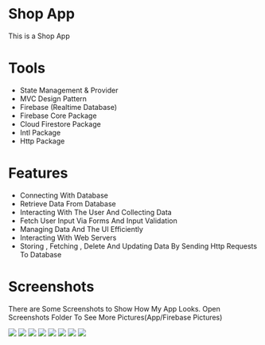 # Shop App

This is a Shop App 

# Tools
- State Management & Provider
- MVC Design Pattern
- Firebase (Realtime Database)
- Firebase Core Package
- Cloud Firestore Package
- Intl Package
- Http Package

# Features
- Connecting With Database
- Retrieve Data From Database 
- Interacting With The User And Collecting Data
- Fetch User Input Via Forms And Input Validation
- Managing Data And The UI Efficiently
- Interacting With Web Servers
- Storing , Fetching , Delete And Updating Data By Sending Http Requests To Database

# Screenshots 
There are Some Screenshots to Show How My App Looks. Open Screenshots Folder To See More Pictures(App/Firebase Pictures) 

![](Screenshots/1.png)
![](Screenshots/2.png)
![](Screenshots/3.png)
![](Screenshots/4.png)
![](Screenshots/5.png)
![](Screenshots/6.png)
![](Screenshots/7.png)
![](Screenshots/8.png)
